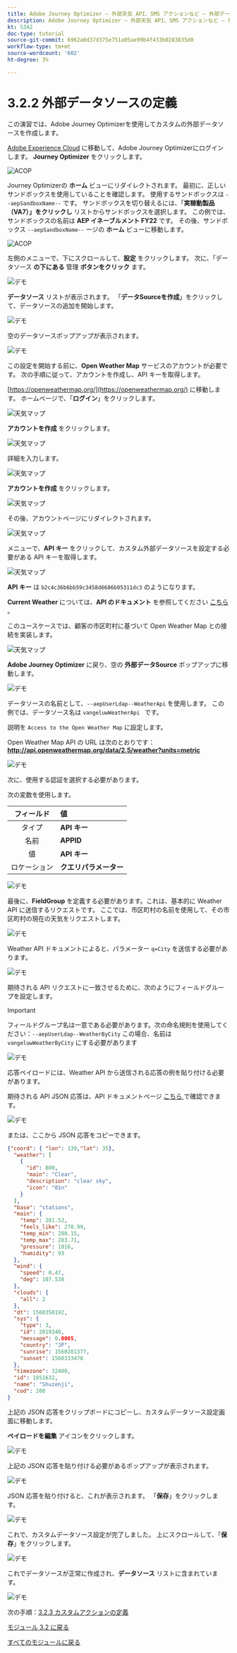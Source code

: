 ```yaml
---
title: Adobe Journey Optimizer – 外部天気 API、SMS アクションなど – 外部データソースの定義
description: Adobe Journey Optimizer – 外部天気 API、SMS アクションなど – 外部データソースの定義
kt: 5342
doc-type: tutorial
source-git-commit: 6962a0d37d375e751a05ae99b4f433b0283835d0
workflow-type: tm+mt
source-wordcount: '602'
ht-degree: 3%

---
```


# 3.2.2 外部データソースの定義

この演習では、Adobe Journey Optimizerを使用してカスタムの外部データソースを作成します。

[Adobe Experience Cloud](https://experience.adobe.com) に移動して、Adobe Journey Optimizerにログインします。 **Journey Optimizer** をクリックします。

![ACOP](./../../../modules/ajo-b2c/module3.2/images/acophome.png)

Journey Optimizerの **ホーム** ビューにリダイレクトされます。 最初に、正しいサンドボックスを使用していることを確認します。 使用するサンドボックスは `--aepSandboxName--` です。 サンドボックスを切り替えるには、「**実稼動製品（VA7）」をクリックし** リストからサンドボックスを選択します。 この例では、サンドボックスの名前は **AEP イネーブルメント FY22** です。 その後、サンドボックス `--aepSandboxName--` ージの **ホーム** ビューに移動します。

![ACOP](./../../../modules/ajo-b2c/module3.2/images/acoptriglp.png)

左側のメニューで、下にスクロールして、**設定** をクリックします。 次に、「データソース **の下にある** 管理 **ボタンをクリック** ます。

![デモ](./images/menudatasources.png)

**データソース** リストが表示されます。
「**データSourceを作成**」をクリックして、データソースの追加を開始します。

![デモ](./images/dshome.png)

空のデータソースポップアップが表示されます。

![デモ](./images/emptyds.png)

この設定を開始する前に、**Open Weather Map** サービスのアカウントが必要です。 次の手順に従って、アカウントを作成し、API キーを取得します。

[https://openweathermap.org/](https://openweathermap.org/) に移動します。 ホームページで、「**ログイン**」をクリックします。

![ 天気マップ ](./images/owm.png)

**アカウントを作成** をクリックします。

![ 天気マップ ](./images/owm1.png)

詳細を入力します。

![ 天気マップ ](./images/owm2.png)

**アカウントを作成** をクリックします。

![ 天気マップ ](./images/owm3.png)

その後、アカウントページにリダイレクトされます。

![ 天気マップ ](./images/owm4.png)

メニューで、**API キー** をクリックして、カスタム外部データソースを設定する必要がある API キーを取得します。

![ 天気マップ ](./images/owm5.png)

**API キー** は `b2c4c36b6bb59c3458d6686b05311dc3` のようになります。

**Current Weather** については、**API のドキュメント** を参照してください [ こちら ](https://openweathermap.org/current)。

このユースケースでは、顧客の市区町村に基づいて Open Weather Map との接続を実装します。

![ 天気マップ ](./images/owm6.png)

**Adobe Journey Optimizer** に戻り、空の **外部データSource** ポップアップに移動します。

![デモ](./images/emptyds.png)

データソースの名前として、`--aepUserLdap--WeatherApi` を使用します。 この例では、データソース名は `vangeluwWeatherApi ` です。

説明を `Access to the Open Weather Map` に設定します。

Open Weather Map API の URL は次のとおりです：**http://api.openweathermap.org/data/2.5/weather?units=metric**

![デモ](./images/dsname.png)

次に、使用する認証を選択する必要があります。

次の変数を使用します。

| フィールド | 値 |
|:-----------------------:| :-----------------------|
| タイプ | **API キー** |
| 名前 | **APPID** |
| 値 | **API キー** |
| ロケーション | **クエリパラメーター** |

![デモ](./images/dsauth.png)

最後に、**FieldGroup** を定義する必要があります。これは、基本的に Weather API に送信するリクエストです。 ここでは、市区町村の名前を使用して、その市区町村の現在の天気をリクエストします。

![デモ](./images/fg.png)

Weather API ドキュメントによると、パラメーター `q=City` を送信する必要があります。

![デモ](./images/owmapi.png)

期待される API リクエストに一致させるために、次のようにフィールドグループを設定します。

>[!IMPORTANT]
>
>フィールドグループ名は一意である必要があります。次の命名規則を使用してください：`--aepUserLdap--WeatherByCity` この場合、名前は `vangeluwWeatherByCity` にする必要があります

![デモ](./images/fg1.png)

応答ペイロードには、Weather API から送信される応答の例を貼り付ける必要があります。

期待される API JSON 応答は、API ドキュメントページ [ こちら ](https://openweathermap.org/current) で確認できます。

![デモ](./images/owmapi1.png)

または、ここから JSON 応答をコピーできます。

```json
{"coord": { "lon": 139,"lat": 35},
  "weather": [
    {
      "id": 800,
      "main": "Clear",
      "description": "clear sky",
      "icon": "01n"
    }
  ],
  "base": "stations",
  "main": {
    "temp": 281.52,
    "feels_like": 278.99,
    "temp_min": 280.15,
    "temp_max": 283.71,
    "pressure": 1016,
    "humidity": 93
  },
  "wind": {
    "speed": 0.47,
    "deg": 107.538
  },
  "clouds": {
    "all": 2
  },
  "dt": 1560350192,
  "sys": {
    "type": 3,
    "id": 2019346,
    "message": 0.0065,
    "country": "JP",
    "sunrise": 1560281377,
    "sunset": 1560333478
  },
  "timezone": 32400,
  "id": 1851632,
  "name": "Shuzenji",
  "cod": 200
}
```

上記の JSON 応答をクリップボードにコピーし、カスタムデータソース設定画面に移動します。

**ペイロードを編集** アイコンをクリックします。

![デモ](./images/owmapi2.png)

上記の JSON 応答を貼り付ける必要があるポップアップが表示されます。

![デモ](./images/owmapi3.png)

JSON 応答を貼り付けると、これが表示されます。 「**保存**」をクリックします。

![デモ](./images/owmapi4.png)

これで、カスタムデータソース設定が完了しました。 上にスクロールして、「**保存**」をクリックします。

![デモ](./images/dssave.png)

これでデータソースが正常に作成され、**データソース** リストに含まれています。

![デモ](./images/dslist.png)

次の手順：[3.2.3 カスタムアクションの定義 ](./ex3.md)

[モジュール 3.2 に戻る](journey-orchestration-external-weather-api-sms.md)

[すべてのモジュールに戻る](../../../overview.md)
